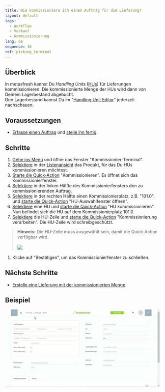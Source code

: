 ```yaml
---
title: Wie kommissioniere ich einen Auftrag für die Lieferung?
layout: default
tags:
  - Workflow
  - Verkauf
  - Kommissionierung
lang: de
sequence: 10
ref: picking_terminal
---
```


## Überblick
In metasfresh kannst Du *Handling Units* ([HUs](Handling_Unit_System)) für Lieferungen kommissionieren. Die kommissionierte Menge der HUs wird dann von Deinem Lagerbestand abgebucht.<br>
Den Lagerbestand kannst Du im "[Handling Unit Editor](Menu)" jederzeit nachschauen.

## Voraussetzungen
- [Erfasse einen Auftrag](Auftrag_erfassen) und [stelle ihn fertig](BelegverarbeitungFertigstellen).

## Schritte
1. [Gehe ins Menü](Menu) und öffne das Fenster "Kommissionier-Terminal".
1. [Selektiere](AuswahlBelege) in der [Listenansicht](Ansichten) das Produkt, für das Du HUs kommissionieren möchtest.
1. [Starte die Quick-Action](AktionStarten) "Kommissionieren". Es öffnet sich das Kommissionierfenster.
1. [Selektiere](AuswahlBelege) in der linken Hälfte des Kommissionierfensters den zu kommissionierenden Auftrag.
1. [Selektiere](AuswahlBelege) in der rechten Hälfte einen Kommissionierplatz, z.B. "101.0", und [starte die Quick-Action](AktionStarten) "HU-Auswahlfenster öffnen".
1. [Selektiere](AuswahlBelege) eine HU und [starte die Quick-Action](AktionStarten) "HU kommissionieren". Nun befindet sich die HU auf dem Kommissionierplatz 101.0.
1. [Selektiere](AuswahlBelege) die HU-Zeile und [starte die Quick-Action](AktionStarten) "Kommissionierung verarbeiten". Die HU-Zeile wird schreibgeschützt.
 >**Hinweis:** Die HU-Zeile muss ausgewählt sein, damit die Quick-Action verfügbar wird.<br><br>
 ![](assets/Kommissionierung_HU_auswählen.png)

1. Klicke auf "Bestätigen", um das Kommissionierfenster zu schließen.

## Nächste Schritte
- [Erstelle eine Lieferung mit der kommissionierten Menge](Lieferung_mit_kommissionierter_Menge).

## Beispiel
![](assets/Auftrag_kommissionieren.gif)
